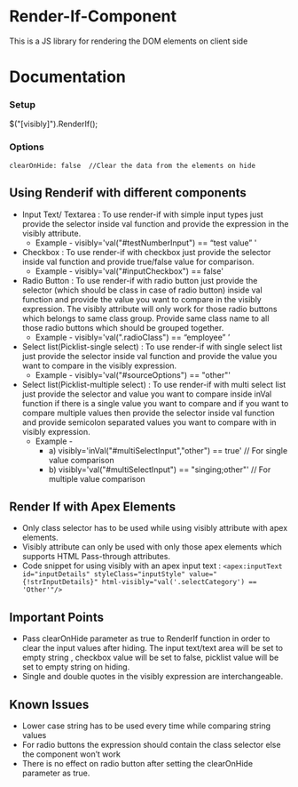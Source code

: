# Render-If-Component
This is a JS library for rendering the DOM elements on client side
# Documentation
### Setup ###
$("[visibly]").RenderIf();
### Options ###
  `clearOnHide: false  //Clear the data from the elements on hide`
## Using Renderif with different components ##
* Input Text/ Textarea : To use render-if with simple input types just provide the selector inside val function and provide the expression in the visibly attribute.
  * Example - visibly='val("#testNumberInput") == “test value” '
* Checkbox : To use render-if with checkbox just provide the selector inside val function and provide true/false value for comparison.
  * Example -  visibly='val("#inputCheckbox") == false'
* Radio Button : To use render-if with radio button just provide the selector (which should be class in case of radio button) inside val function and provide the value you want to compare in the visibly expression. The visibly attribute will only work for those radio buttons which belongs to same class group. Provide same class name to all those radio buttons which should be grouped together.
  * Example - visibly='val(".radioClass") == “employee” ’
* Select list(Picklist-single select) : To use render-if with single select list just provide the selector inside val function and provide the value you want to compare in the visibly expression. 
  * Example - visibly='val("#sourceOptions") == "other"'
* Select list(Picklist-multiple select) : To use render-if with multi select list just provide the selector and value you want to compare inside inVal function if there is a single value you want to compare and if you want to compare multiple values then provide the selector inside val function and provide semicolon separated values you want to compare with in visibly expression.
  * Example - 
    * a) visibly='inVal("#multiSelectInput","other") == true' // For single  value comparison
    * b) visibly='val("#multiSelectInput") == "singing;other"' // For multiple value comparison
## Render If with Apex Elements ##
  * Only class selector has to be used while using visibly attribute with apex elements. 
  * Visibly attribute can only be used with only those apex elements which supports HTML Pass-through attributes.
  * Code snippet for using visibly with an apex input text : 
      `<apex:inputText id="inputDetails" styleClass="inputStyle" value="{!strInputDetails}" html-visibly="val('.selectCategory') ==        'Other'"/>`

## Important Points ##
  * Pass clearOnHide parameter as true to RenderIf function in order to clear the input values after hiding. The input text/text area will     be set to empty string , checkbox value will be set to false, picklist value will be set to empty string on hiding. 
  * Single and double quotes in the visibly expression are interchangeable.
## Known Issues ##
  * Lower case string has to be used every time while comparing string values
  * For radio buttons the expression should contain the class selector else the component won’t work
  * There is no effect on radio button after setting the clearOnHide parameter as true.
